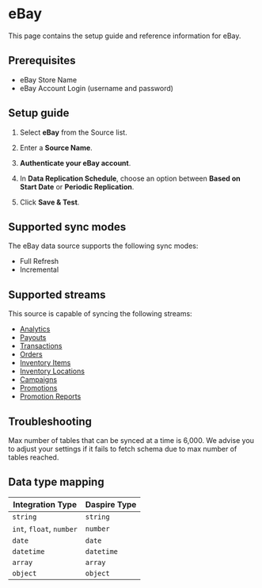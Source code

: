# eBay

This page contains the setup guide and reference information for eBay.

## Prerequisites
* eBay Store Name
* eBay Account Login (username and password)

## Setup guide

1. Select **eBay** from the Source list.

2. Enter a **Source Name**.

3. **Authenticate your eBay account**.

4. In **Data Replication Schedule**, choose an option between **Based on Start Date** or **Periodic Replication**.

5. Click **Save & Test**.

## Supported sync modes

The eBay data source supports the following sync modes:

* Full Refresh
* Incremental

## Supported streams

This source is capable of syncing the following streams:

* [Analytics](https://developer.ebay.com/api-docs/sell/analytics/resources/methods)
* [Payouts](https://developer.ebay.com/api-docs/sell/finances/resources/payout/methods/getPayouts)
* [Transactions](https://developer.ebay.com/api-docs/sell/finances/resources/transaction/methods/getTransactions)
* [Orders](https://developer.ebay.com/api-docs/sell/fulfillment/resources/order/methods/getOrders)
* [Inventory Items](https://developer.ebay.com/api-docs/sell/inventory/resources/inventory_item/methods/getInventoryItems)
* [Inventory Locations](https://developer.ebay.com/api-docs/sell/inventory/resources/location/methods/getInventoryLocations)
* [Campaigns](https://developer.ebay.com/api-docs/sell/marketing/resources/campaign/methods/getCampaigns)
* [Promotions](https://developer.ebay.com/api-docs/sell/marketing/resources/promotion/methods/getPromotions)
* [Promotion Reports](https://developer.ebay.com/api-docs/sell/marketing/resources/promotion_report/methods/getPromotionReports)

## Troubleshooting

Max number of tables that can be synced at a time is 6,000. We advise you to adjust your settings if it fails to fetch schema due to max number of tables reached.

## Data type mapping

| Integration Type | Daspire Type |
| --- | --- |
| `string` | `string` |
| `int`, `float`, `number` | `number` |
| `date` | `date` |
| `datetime` | `datetime` |
| `array` | `array` |
| `object` | `object` |
